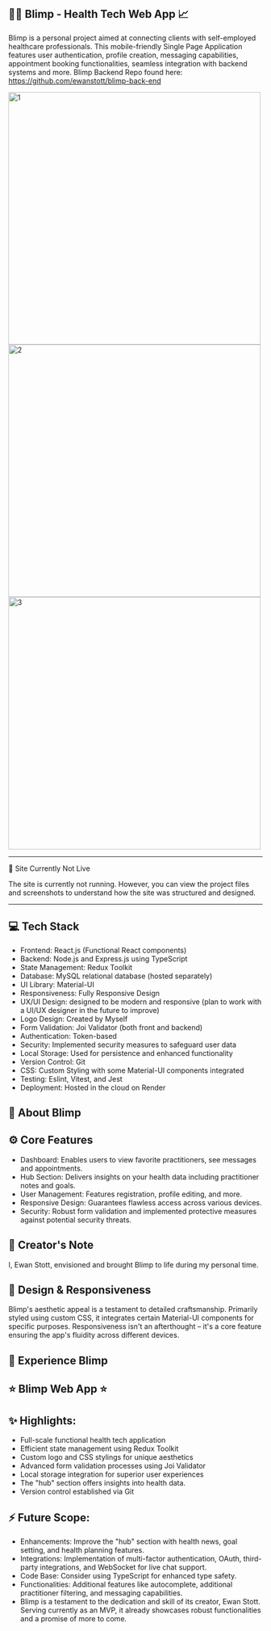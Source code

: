 🧑‍⚕️ Blimp - Health Tech Web App 📈
---
Blimp is a personal project aimed at connecting clients with self-employed healthcare professionals. This mobile-friendly Single Page Application features user authentication, profile creation, messaging capabilities, appointment booking functionalities, seamless integration with backend systems and more. Blimp Backend Repo found here: https://github.com/ewanstott/blimp-back-end

<img width="500" alt="1" src="https://github.com/ewanstott/blimp/assets/56144409/17ebeb6f-999c-4e8b-a5c4-00e51b3f77c7">
<img width="500" alt="2" src="https://github.com/ewanstott/blimp/assets/56144409/eb4a4207-dfcb-4e48-b169-5273467a42cf">
<img width="500" alt="3" src="https://github.com/ewanstott/blimp/assets/56144409/83d4698f-ca40-49eb-a8c7-1a6054d0167c">

---
🚨 Site Currently Not Live

The site is currently not running.
However, you can view the project files and screenshots to understand how the site was structured and designed.

---
💻 Tech Stack
---
- Frontend: React.js (Functional React components)
- Backend: Node.js and Express.js using TypeScript
- State Management: Redux Toolkit
- Database: MySQL relational database (hosted separately)
- UI Library: Material-UI
- Responsiveness: Fully Responsive Design
- UX/UI Design: designed to be modern and responsive (plan to work with a UI/UX designer in the future to improve)
- Logo Design: Created by Myself
- Form Validation: Joi Validator (both front and backend)
- Authentication: Token-based
- Security: Implemented security measures to safeguard user data
- Local Storage: Used for persistence and enhanced functionality
- Version Control: Git
- CSS: Custom Styling with some Material-UI components integrated
- Testing: Eslint, Vitest, and Jest
- Deployment: Hosted in the cloud on Render
  
📖 About Blimp
---

⚙️ Core Features
-----
- Dashboard: Enables users to view favorite practitioners, see messages and appointments.
- Hub Section: Delivers insights on your health data including practitioner notes and goals.
- User Management: Features registration, profile editing, and more.
- Responsive Design: Guarantees flawless access across various devices.
- Security: Robust form validation and implemented protective measures against potential security threats.

👤 Creator's Note
---
I, Ewan Stott, envisioned and brought Blimp to life during my personal time.

🎨 Design & Responsiveness
---
Blimp's aesthetic appeal is a testament to detailed craftsmanship. Primarily styled using custom CSS, it integrates certain Material-UI components for specific purposes. Responsiveness isn't an afterthought – it's a core feature ensuring the app's fluidity across different devices.

🔗 Experience Blimp
---
⭐ Blimp Web App ⭐
---
✨ Highlights:
---
- Full-scale functional health tech application
- Efficient state management using Redux Toolkit
- Custom logo and CSS stylings for unique aesthetics
- Advanced form validation processes using Joi Validator
- Local storage integration for superior user experiences
- The "hub" section offers insights into health data.
- Version control established via Git

⚡ Future Scope:
---
- Enhancements: Improve the "hub" section with health news, goal setting, and health planning features.
- Integrations: Implementation of multi-factor authentication, OAuth, third-party integrations, and WebSocket for live chat support.
- Code Base: Consider using TypeScript for enhanced type safety.
- Functionalities: Additional features like autocomplete, additional practitioner filtering, and messaging capabilities.
- Blimp is a testament to the dedication and skill of its creator, Ewan Stott. Serving currently as an MVP, it already showcases robust functionalities and a promise of more to come.
